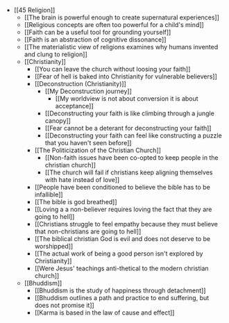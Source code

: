 - [[45 Religion]]
	- [[The brain is powerful enough to create supernatural experiences]]
	- [[Religious concepts are often too powerful for a child's mind]]
	- [[Faith can be a useful tool for grounding yourself]]
	- [[Faith is an abstraction of cognitive dissonance]]
	- [[The materialistic view of religions examines why humans invented and clung to religion]]
	- [[Christianity]]
		- [[You can leave the church without loosing your faith]]
		- [[Fear of hell is baked into Christianity for vulnerable believers]]
		- [[Deconstruction (Christianity)]]
			- [[My Deconstruction journey]]
				- [[My worldview is not about conversion it is about acceptance]]
			- [[Deconstructing your faith is like climbing through a jungle canopy]]
			- [[Fear cannot be a deterant for deconstructing your faith]]
			- [[Deconstructing your faith can feel like constructing a puzzle that you haven't seen before]]
		- [[The Politicization of the Christian Church]]
			- [[Non-faith issues have been co-opted to keep people in the christian church]]
			- [[The church will fail if christians keep aligning themselves with hate instead of love]]
		- [[People have been conditioned to believe the bible has to be infallible]]    
		- [[The bible is god breathed]]
		- [[Loving a a non-believer requires loving the fact that they are going to hell]]
		- [[Christians struggle to feel empathy because they must believe that non-christians are going to hell]]
		- [[The biblical christian God is evil and does not deserve to be worshipped]]
		- [[The actual work of being a good person isn't explored by Christianity]]
		- [[Were Jesus' teachings anti-thetical to the modern christian church]]
	- [[Bhuddism]]
		- [[Bhuddism is the study of happiness through detachment]]
		- [[Bhuddism outlines a path and practice to end suffering, but does not promise it]]
		- [[Karma is based in the law of cause and effect]]